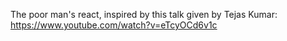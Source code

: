 The poor man's react, inspired by this talk given by Tejas Kumar: https://www.youtube.com/watch?v=eTcyOCd6v1c
